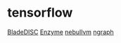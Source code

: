 # tensorflow

[BladeDISC](https://github.com/alibaba/BladeDISC)
[Enzyme](https://github.com/EnzymeAD/Enzyme)
[nebullvm](https://github.com/nebuly-ai/nebullvm)
[ngraph](https://github.com/NervanaSystems/ngraph)
